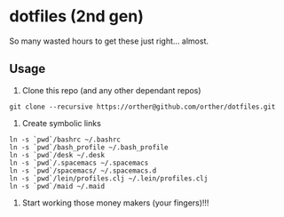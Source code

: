 dotfiles (2nd gen)
==================

So many wasted hours to get these just right... almost.

## Usage

1. Clone this repo (and any other dependant repos)

  ```
  git clone --recursive https://orther@github.com/orther/dotfiles.git
  ```

1. Create symbolic links

  ```
  ln -s `pwd`/bashrc ~/.bashrc
  ln -s `pwd`/bash_profile ~/.bash_profile
  ln -s `pwd`/desk ~/.desk
  ln -s `pwd`/.spacemacs ~/.spacemacs
  ln -s `pwd`/spacemacs/ ~/.spacemacs.d
  ln -s `pwd`/lein/profiles.clj ~/.lein/profiles.clj
  ln -s `pwd`/maid ~/.maid
  ```

1. Start working those money makers (your fingers)!!!
